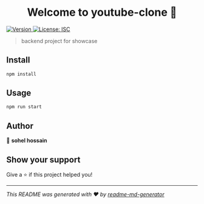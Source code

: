 <h1 align="center">Welcome to youtube-clone 👋</h1>
<p>
  <a href="https://www.npmjs.com/package/youtube-clone" target="_blank">
    <img alt="Version" src="https://img.shields.io/npm/v/youtube-clone.svg">
  </a>
  <a href="#" target="_blank">
    <img alt="License: ISC" src="https://img.shields.io/badge/License-ISC-yellow.svg" />
  </a>
</p>

> backend project for showcase

## Install

```sh
npm install
```

## Usage

```sh
npm run start
```

## Author

👤 **sohel hossain**


## Show your support

Give a ⭐️ if this project helped you!

***
_This README was generated with ❤️ by [readme-md-generator](https://github.com/kefranabg/readme-md-generator)_